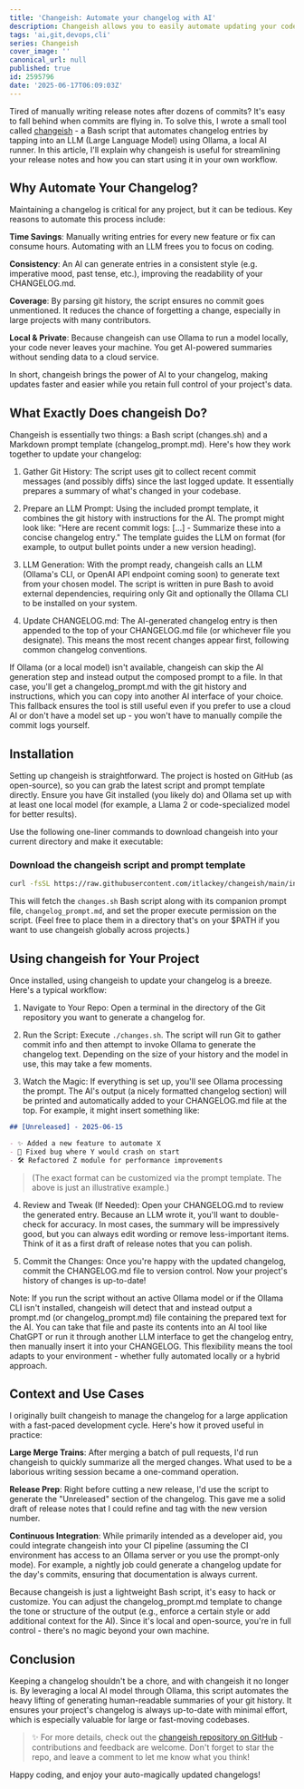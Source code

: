 ```yaml
---
title: 'Changeish: Automate your changelog with AI'
description: Changeish allows you to easily automate updating your code's change log.
tags: 'ai,git,devops,cli'
series: Changeish
cover_image: ''
canonical_url: null
published: true
id: 2595796
date: '2025-06-17T06:09:03Z'
---
```


Tired of manually writing release notes after dozens of commits? It's easy to fall behind when commits are flying in. To solve this, I wrote a small tool called [changeish](https://github.com/itlackey/changeish) - a Bash script that automates changelog entries by tapping into an LLM (Large Language Model) using Ollama, a local AI runner. In this article, I'll explain why changeish is useful for streamlining your release notes and how you can start using it in your own workflow.

## Why Automate Your Changelog?

Maintaining a changelog is critical for any project, but it can be tedious. Key reasons to automate this process include:

**Time Savings**: Manually writing entries for every new feature or fix can consume hours. Automating with an LLM frees you to focus on coding.

**Consistency**: An AI can generate entries in a consistent style (e.g. imperative mood, past tense, etc.), improving the readability of your CHANGELOG.md.

**Coverage**: By parsing git history, the script ensures no commit goes unmentioned. It reduces the chance of forgetting a change, especially in large projects with many contributors.

**Local & Private**: Because changeish can use Ollama to run a model locally, your code never leaves your machine. You get AI-powered summaries without sending data to a cloud service.

In short, changeish brings the power of AI to your changelog, making updates faster and easier while you retain full control of your project's data.

## What Exactly Does changeish Do?

Changeish is essentially two things: a Bash script (changes.sh) and a Markdown prompt template (changelog_prompt.md). Here's how they work together to update your changelog:

1. Gather Git History: The script uses git to collect recent commit messages (and possibly diffs) since the last logged update. It essentially prepares a summary of what's changed in your codebase.

2. Prepare an LLM Prompt: Using the included prompt template, it combines the git history with instructions for the AI. The prompt might look like: "Here are recent commit logs: [...] - Summarize these into a concise changelog entry." The template guides the LLM on format (for example, to output bullet points under a new version heading).

3. LLM Generation: With the prompt ready, changeish calls an LLM (Ollama's CLI, or OpenAI API endpoint coming soon) to generate text from your chosen model. The script is written in pure Bash to avoid external dependencies, requiring only Git and optionally the Ollama CLI to be installed on your system.

4. Update CHANGELOG.md: The AI-generated changelog entry is then appended to the top of your CHANGELOG.md file (or whichever file you designate). This means the most recent changes appear first, following common changelog conventions.

If Ollama (or a local model) isn't available, changeish can skip the AI generation step and instead output the composed prompt to a file. In that case, you'll get a changelog_prompt.md with the git history and instructions, which you can copy into another AI interface of your choice. This fallback ensures the tool is still useful even if you prefer to use a cloud AI or don't have a model set up - you won't have to manually compile the commit logs yourself.

## Installation

Setting up changeish is straightforward. The project is hosted on GitHub (as open-source), so you can grab the latest script and prompt template directly. Ensure you have Git installed (you likely do) and Ollama set up with at least one local model (for example, a Llama 2 or code-specialized model for better results).

Use the following one-liner commands to download changeish into your current directory and make it executable:

### Download the changeish script and prompt template

```bash
curl -fsSL https://raw.githubusercontent.com/itlackey/changeish/main/install.sh | sh
```

This will fetch the `changes.sh` Bash script along with its companion prompt file, `changelog_prompt.md`, and set the proper execute permission on the script. (Feel free to place them in a directory that's on your $PATH if you want to use changeish globally across projects.)

## Using changeish for Your Project

Once installed, using changeish to update your changelog is a breeze. Here's a typical workflow:

1. Navigate to Your Repo: Open a terminal in the directory of the Git repository you want to generate a changelog for.

2. Run the Script: Execute `./changes.sh`. The script will run Git to gather commit info and then attempt to invoke Ollama to generate the changelog text. Depending on the size of your history and the model in use, this may take a few moments.

3. Watch the Magic: If everything is set up, you'll see Ollama processing the prompt. The AI's output (a nicely formatted changelog section) will be printed and automatically added to your CHANGELOG.md file at the top. For example, it might insert something like:

```markdown
## [Unreleased] - 2025-06-15

- ✨ Added a new feature to automate X
- 🐛 Fixed bug where Y would crash on start
- 🛠 Refactored Z module for performance improvements
```

> (The exact format can be customized via the prompt template. The above is just an illustrative example.)

4. Review and Tweak (If Needed): Open your CHANGELOG.md to review the generated entry. Because an LLM wrote it, you'll want to double-check for accuracy. In most cases, the summary will be impressively good, but you can always edit wording or remove less-important items. Think of it as a first draft of release notes that you can polish.

5. Commit the Changes: Once you're happy with the updated changelog, commit the CHANGELOG.md file to version control. Now your project's history of changes is up-to-date!

Note: If you run the script without an active Ollama model or if the Ollama CLI isn't installed, changeish will detect that and instead output a prompt.md (or changelog_prompt.md) file containing the prepared text for the AI. You can take that file and paste its contents into an AI tool like ChatGPT or run it through another LLM interface to get the changelog entry, then manually insert it into your CHANGELOG. This flexibility means the tool adapts to your environment - whether fully automated locally or a hybrid approach.

## Context and Use Cases

I originally built changeish to manage the changelog for a large application with a fast-paced development cycle. Here's how it proved useful in practice:

**Large Merge Trains**: After merging a batch of pull requests, I'd run changeish to quickly summarize all the merged changes. What used to be a laborious writing session became a one-command operation.

**Release Prep**: Right before cutting a new release, I'd use the script to generate the "Unreleased" section of the changelog. This gave me a solid draft of release notes that I could refine and tag with the new version number.

**Continuous Integration**: While primarily intended as a developer aid, you could integrate changeish into your CI pipeline (assuming the CI environment has access to an Ollama server or you use the prompt-only mode). For example, a nightly job could generate a changelog update for the day's commits, ensuring that documentation is always current.

Because changeish is just a lightweight Bash script, it's easy to hack or customize. You can adjust the changelog_prompt.md template to change the tone or structure of the output (e.g., enforce a certain style or add additional context for the AI). Since it's local and open-source, you're in full control - there's no magic beyond your own machine.

## Conclusion

Keeping a changelog shouldn't be a chore, and with changeish it no longer is. By leveraging a local AI model through Ollama, this script automates the heavy lifting of generating human-readable summaries of your git history. It ensures your project's changelog is always up-to-date with minimal effort, which is especially valuable for large or fast-moving codebases.

> ✨ For more details, check out the [changeish repository on GitHub](https://github.com/itlackey/changeish) - contributions and feedback are welcome. Don't forget to star the repo, and leave a comment to let me know what you think!

Happy coding, and enjoy your auto-magically updated changelogs!
